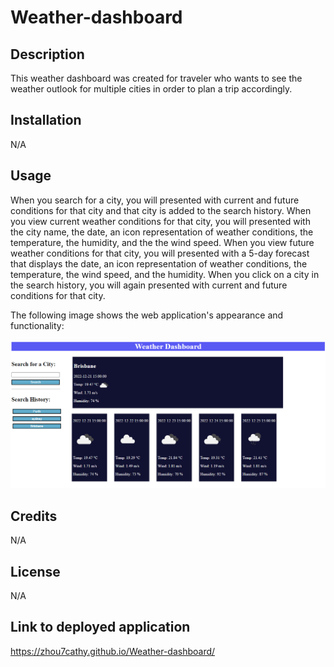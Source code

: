 # Weather-dashboard

## Description

This weather dashboard was created for traveler who wants to see the weather outlook for multiple cities in order to plan a trip accordingly.

## Installation

N/A

## Usage

When you search for a city, you will presented with current and future conditions for that city and that city is added to the search history. When you view current weather conditions for that city, you will presented with the city name, the date, an icon representation of weather conditions, the temperature, the humidity, and the the wind speed. When you view future weather conditions for that city, you will presented with a 5-day forecast that displays the date, an icon representation of weather conditions, the temperature, the wind speed, and the humidity. When you click on a city in the search history, you will again presented with current and future conditions for that city.

The following image shows the web application's appearance and functionality:

![alt text](/assets/weather-dashboard.png)

## Credits

N/A

## License

N/A


## Link to deployed application

https://zhou7cathy.github.io/Weather-dashboard/